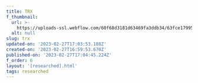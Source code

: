 ```yaml
---
title: TRX
f_thumbnail:
  url: >-
    https://uploads-ssl.webflow.com/60f68d3181d63469fa3ddb34/63fce17995166736dceef136_icon-tron.svg
  alt: null
slug: trx
updated-on: '2023-02-27T17:03:53.188Z'
created-on: '2023-02-27T16:59:53.670Z'
published-on: '2023-02-27T17:04:45.224Z'
f_order: 6
layout: '[researched].html'
tags: researched
---
```




